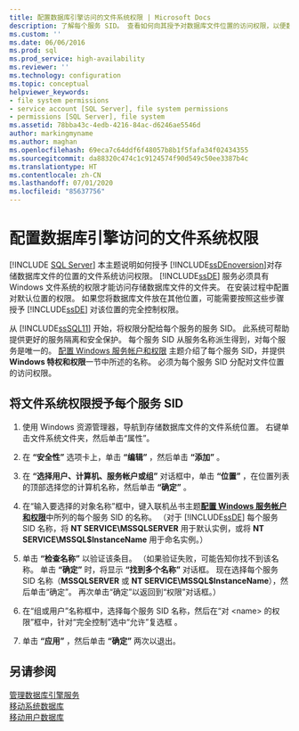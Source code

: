 ```yaml
---
title: 配置数据库引擎访问的文件系统权限 | Microsoft Docs
description: 了解每个服务 SID。 查看如何向其授予对数据库文件位置的访问权限，以便数据库引擎可以访问数据库文件。
ms.custom: ''
ms.date: 06/06/2016
ms.prod: sql
ms.prod_service: high-availability
ms.reviewer: ''
ms.technology: configuration
ms.topic: conceptual
helpviewer_keywords:
- file system permissions
- service account [SQL Server], file system permissions
- permissions [SQL Server], file system
ms.assetid: 78bba43c-4edb-4216-84ac-d6246ae5546d
author: markingmyname
ms.author: maghan
ms.openlocfilehash: 69eca7c64ddf6f48057b8b1f5fafa34f02434355
ms.sourcegitcommit: da88320c474c1c9124574f90d549c50ee3387b4c
ms.translationtype: HT
ms.contentlocale: zh-CN
ms.lasthandoff: 07/01/2020
ms.locfileid: "85637756"
---
```

# <a name="configure-file-system-permissions-for-database-engine-access"></a>配置数据库引擎访问的文件系统权限
 [!INCLUDE [SQL Server](../../includes/applies-to-version/sqlserver.md)]
  本主题说明如何授予 [!INCLUDE[ssDEnoversion](../../includes/ssdenoversion-md.md)]对存储数据库文件的位置的文件系统访问权限。 [!INCLUDE[ssDE](../../includes/ssde-md.md)] 服务必须具有 Windows 文件系统的权限才能访问存储数据库文件的文件夹。 在安装过程中配置对默认位置的权限。 如果您将数据库文件放在其他位置，可能需要按照这些步骤授予 [!INCLUDE[ssDE](../../includes/ssde-md.md)] 对该位置的完全控制权限。  
  
 从 [!INCLUDE[ssSQL11](../../includes/sssql11-md.md)] 开始，将权限分配给每个服务的服务 SID。 此系统可帮助提供更好的服务隔离和安全保护。 每个服务 SID 从服务名称派生得到，对每个服务是唯一的。 [配置 Windows 服务帐户和权限](../../database-engine/configure-windows/configure-windows-service-accounts-and-permissions.md) 主题介绍了每个服务 SID，并提供 **Windows 特权和权限**一节中所述的名称。 必须为每个服务 SID 分配对文件位置的访问权限。  
  
## <a name="to-grant-file-system-permission-to-the-per-service-sid"></a>将文件系统权限授予每个服务 SID  
  
1.  使用 Windows 资源管理器，导航到存储数据库文件的文件系统位置。 右键单击文件系统文件夹，然后单击“属性”。  
  
2.  在 **“安全性”** 选项卡上，单击 **“编辑”** ，然后单击 **“添加”** 。  
  
3.  在 **“选择用户、计算机、服务帐户或组”** 对话框中，单击 **“位置”** ，在位置列表的顶部选择您的计算机名称，然后单击 **“确定”** 。  
  
4.  在“输入要选择的对象名称”框中，键入联机丛书主题[**配置 Windows 服务帐户和权限**](../../database-engine/configure-windows/configure-windows-service-accounts-and-permissions.md)中所列的每个服务 SID 的名称。 （对于 [!INCLUDE[ssDE](../../includes/ssde-md.md)] 每个服务 SID 名称，将 **NT SERVICE\MSSQLSERVER** 用于默认实例，或将 **NT SERVICE\MSSQL$InstanceName** 用于命名实例。）  
  
5.  单击 **“检查名称”** 以验证该条目。 （如果验证失败，可能告知你找不到该名称。 单击 **“确定”** 时，将显示 **“找到多个名称”** 对话框。 现在选择每个服务 SID 名称（**MSSQLSERVER** 或 **NT SERVICE\MSSQL$InstanceName**），然后单击“确定”。  再次单击“确定”以返回到“权限”对话框。）   
6.  在“组或用户”名称框中，选择每个服务 SID 名称，然后在“对 \<name> 的权限”框中，针对“完全控制”选中“允许”复选框   。  
  
7. 单击 **“应用”** ，然后单击 **“确定”** 两次以退出。  
  
## <a name="see-also"></a>另请参阅  
 [管理数据库引擎服务](../../database-engine/configure-windows/manage-the-database-engine-services.md)   
 [移动系统数据库](../../relational-databases/databases/move-system-databases.md)   
 [移动用户数据库](../../relational-databases/databases/move-user-databases.md)  
  
  
